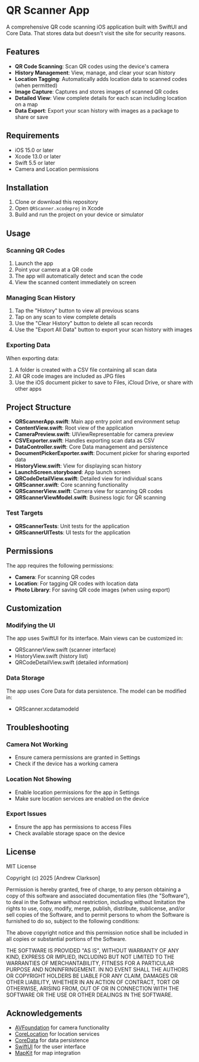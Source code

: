 # QR Scanner App

A comprehensive QR code scanning iOS application built with SwiftUI and Core Data. That stores data but doesn't visit the site for security reasons.

## Features

- **QR Code Scanning**: Scan QR codes using the device's camera
- **History Management**: View, manage, and clear your scan history
- **Location Tagging**: Automatically adds location data to scanned codes (when permitted)
- **Image Capture**: Captures and stores images of scanned QR codes
- **Detailed View**: View complete details for each scan including location on a map
- **Data Export**: Export your scan history with images as a package to share or save

## Requirements

- iOS 15.0 or later
- Xcode 13.0 or later
- Swift 5.5 or later
- Camera and Location permissions

## Installation

1. Clone or download this repository
2. Open `QRScanner.xcodeproj` in Xcode
3. Build and run the project on your device or simulator

## Usage

### Scanning QR Codes

1. Launch the app
2. Point your camera at a QR code
3. The app will automatically detect and scan the code
4. View the scanned content immediately on screen

### Managing Scan History

1. Tap the "History" button to view all previous scans
2. Tap on any scan to view complete details
3. Use the "Clear History" button to delete all scan records
4. Use the "Export All Data" button to export your scan history with images

### Exporting Data

When exporting data:
1. A folder is created with a CSV file containing all scan data
2. All QR code images are included as JPG files
3. Use the iOS document picker to save to Files, iCloud Drive, or share with other apps

## Project Structure

- **QRScannerApp.swift**: Main app entry point and environment setup
- **ContentView.swift**: Root view of the application
- **CameraPreview.swift**: UIViewRepresentable for camera preview
- **CSVExporter.swift**: Handles exporting scan data as CSV
- **DataController.swift**: Core Data management and persistence
- **DocumentPickerExporter.swift**: Document picker for sharing exported data
- **HistoryView.swift**: View for displaying scan history
- **LaunchScreen.storyboard**: App launch screen
- **QRCodeDetailView.swift**: Detailed view for individual scans
- **QRScanner.swift**: Core scanning functionality
- **QRScannerView.swift**: Camera view for scanning QR codes
- **QRScannerViewModel.swift**: Business logic for QR scanning

### Test Targets
- **QRScannerTests**: Unit tests for the application
- **QRScannerUITests**: UI tests for the application

## Permissions

The app requires the following permissions:
- **Camera**: For scanning QR codes
- **Location**: For tagging QR codes with location data
- **Photo Library**: For saving QR code images (when using export)

## Customization

### Modifying the UI

The app uses SwiftUI for its interface. Main views can be customized in:
- QRScannerView.swift (scanner interface)
- HistoryView.swift (history list)
- QRCodeDetailView.swift (detailed information)

### Data Storage

The app uses Core Data for data persistence. The model can be modified in:
- QRScanner.xcdatamodeld

## Troubleshooting

### Camera Not Working
- Ensure camera permissions are granted in Settings
- Check if the device has a working camera

### Location Not Showing
- Enable location permissions for the app in Settings
- Make sure location services are enabled on the device

### Export Issues
- Ensure the app has permissions to access Files
- Check available storage space on the device

## License

MIT License

Copyright (c) 2025 [Andrew Clarkson]

Permission is hereby granted, free of charge, to any person obtaining a copy
of this software and associated documentation files (the "Software"), to deal
in the Software without restriction, including without limitation the rights
to use, copy, modify, merge, publish, distribute, sublicense, and/or sell
copies of the Software, and to permit persons to whom the Software is
furnished to do so, subject to the following conditions:

The above copyright notice and this permission notice shall be included in all
copies or substantial portions of the Software.

THE SOFTWARE IS PROVIDED "AS IS", WITHOUT WARRANTY OF ANY KIND, EXPRESS OR
IMPLIED, INCLUDING BUT NOT LIMITED TO THE WARRANTIES OF MERCHANTABILITY,
FITNESS FOR A PARTICULAR PURPOSE AND NONINFRINGEMENT. IN NO EVENT SHALL THE
AUTHORS OR COPYRIGHT HOLDERS BE LIABLE FOR ANY CLAIM, DAMAGES OR OTHER
LIABILITY, WHETHER IN AN ACTION OF CONTRACT, TORT OR OTHERWISE, ARISING FROM,
OUT OF OR IN CONNECTION WITH THE SOFTWARE OR THE USE OR OTHER DEALINGS IN THE
SOFTWARE.

## Acknowledgements

- [AVFoundation](https://developer.apple.com/documentation/avfoundation) for camera functionality
- [CoreLocation](https://developer.apple.com/documentation/corelocation) for location services
- [CoreData](https://developer.apple.com/documentation/coredata) for data persistence
- [SwiftUI](https://developer.apple.com/documentation/swiftui) for the user interface
- [MapKit](https://developer.apple.com/documentation/mapkit) for map integration
